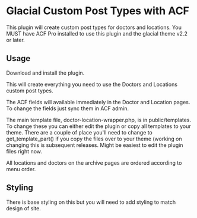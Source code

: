 # Glacial Custom Post Types with ACF

This plugin will create custom post types for doctors and locations. You MUST have ACF Pro installed to use this plugin
and the glacial theme v2.2 or later.

## Usage

Download and install the plugin.

This will create everything you need to use the Doctors and Locations custom post types.

The ACF fields will available immediately in the Doctor and Location pages. To change the fields just sync them in ACF
admin.

The main template file, doctor-location-wrapper.php, is in public/templates. To change these you can either edit the
plugin or copy all templates to your theme. There are a couple of place you'll need to change to get_template_part() if
you copy the files over to your theme (working on changing this is subsequent releases. Might be easiest to edit the
plugin files right now.

All locations and doctors on the archive pages are ordered according to menu order.

## Styling

There is base styling on this but you will need to add styling to match design of site.
